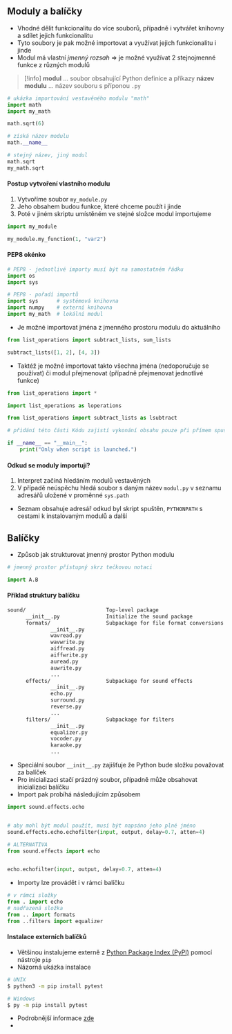 ## Moduly a balíčky
- Vhodné dělit funkcionalitu do více souborů, případně i vytvářet knihovny a sdílet jejich funkcionalitu
- Tyto soubory je pak možné importovat a využívat jejich funkcionalitu i jinde
- Modul má vlastní *jmenný rozsah* => je možné využívat 2 stejnojmenné funkce z různých modulů

> [!info]
> **modul** ... soubor obsahující Python definice a příkazy
> **název modulu** ... název souboru s příponou `.py`

```python
# ukázka importování vestavěného modulu "math"
import math
import my_math

math.sqrt(6)

# získá název modulu
math.__name__

# stejný název, jiný modul
math.sqrt
my_math.sqrt
```

#### Postup vytvoření vlastního modulu
1) Vytvoříme soubor `my_module.py`
2) Jeho obsahem budou funkce, které chceme použít i jinde
3) Poté v jiném skriptu umístěném ve stejné složce modul importujeme
```python
import my_module

my_module.my_function(1, "var2")
```

#### PEP8 okénko
```python
# PEP8 - jednotlivé importy musí být na samostatném řádku
import os
import sys

# PEP8 - pořadí importů
import sys      # systémová knihovna
import numpy    # externí knihovna
import my_math  # lokální modul
```

- Je možné importovat jména z jmenného prostoru modulu do aktuálního 
```python
from list_operations import subtract_lists, sum_lists

subtract_lists([1, 2], [4, 3])
```

- Taktéž je možné importovat takto všechna jména (nedoporučuje se používat) či modul přejmenovat (případně přejmenovat jednotlivé funkce)
```python
from list_operations import *

import list_operations as loperations

from list_operations import subtract_lists as lsubtract
```

```python
# přidání této části Kódu zajistí vykonání obsahu pouze při přímem spuštění zdrojového kódu (nikoliv importu)

if __name__ == "__main__":
    print("Only when script is launched.")
```

#### Odkud se moduly importují?
1) Interpret začíná hledáním modulů vestavěných
2) V případě neúspěchu hledá soubor s daným název `modul.py` v seznamu adresářů uložené v proměnné `sys.path`
- Seznam obsahuje adresář odkud byl skript spuštěn, `PYTHONPATH` s cestami k instalovaným modulů a další

## Balíčky
- Způsob jak strukturovat jmenný prostor Python modulu
```python
# jmenný prostor přístupný skrz tečkovou notaci

import A.B
```

#### Příklad struktury balíčku
```txt
sound/                          Top-level package
      __init__.py               Initialize the sound package
      formats/                  Subpackage for file format conversions
              __init__.py
              wavread.py
              wavwrite.py
              aiffread.py
              aiffwrite.py
              auread.py
              auwrite.py
              ...
      effects/                  Subpackage for sound effects
              __init__.py
              echo.py
              surround.py
              reverse.py
              ...
      filters/                  Subpackage for filters
              __init__.py
              equalizer.py
              vocoder.py
              karaoke.py
              ...
```
- Speciální soubor `__init__.py` zajišťuje že Python bude složku považovat za balíček
- Pro inicializaci stačí prázdný soubor, případně může obsahovat inicializaci balíčku
- Import pak probíhá následujícím způsobem
```python
import sound.effects.echo


# aby mohl být modul použít, musí být napsáno jeho plné jméno
sound.effects.echo.echofilter(input, output, delay=0.7, atten=4)

# ALTERNATIVA
from sound.effects import echo


echo.echofilter(input, output, delay=0.7, atten=4)
```

- Importy lze provádět i v rámci balíčku
```python
# v rámci složky
from . import echo
# nadřazená složka
from .. import formats
from ..filters import equalizer
```

#### Instalace externích balíčků
- Většinou instalujeme externě z [Python Package Index (PyPI)](https://pypi.org/) pomocí nástroje `pip`
- Názorná ukázka instalace
```bash
# UNIX
$ python3 -m pip install pytest

# Windows
$ py -m pip install pytest
```
- Podrobnější informace [zde](https://packaging.python.org/en/latest/tutorials/installing-packages/#installing-from-pypi)
- 